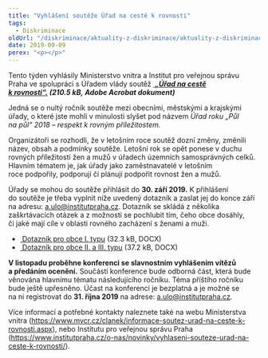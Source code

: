 ```yaml
---
title: "Vyhlášení soutěže Úřad na cestě k rovnosti"
tags:
  - Diskriminace
oldUrl: "/diskriminace/aktuality-z-diskriminace/aktuality-z-diskriminace-2019/vyhlaseni-souteze-urad-na-ceste-k-rovnosti/"
date: 2019-09-09
perex: "<p></p>"
---
```


<!-- imported from the old website -->

<p>Tento týden vyhlásily Ministerstvo vnitra a Institut pro veřejnou správu Praha ve spolupráci s Úřadem vlády soutěž <i><b><a title="Otevření do nového okna" href="/uploads-import/DISKRIMINACE/aktuality/oznameni_o_vyhlaseni_souteze.pdf" target="_blank"> „Úřad na cestě k rovnosti“.</a> (210.5 kB, Adobe Acrobat dokument)</b></i> </p><p>Jedná se o nultý ročník soutěže mezi obecními, městskými a krajskými úřady, o které jste mohli v minulosti slyšet pod názvem <i>Úřad roku „Půl na půl“ 2018 – respekt k rovným příležitostem.</i></p> <p>Organizátoři se rozhodli, že v letošním roce soutěž dozní změny, změnili název, obsah a podmínky soutěže. Letošní rok se opět ponese v duchu rovných příležitostí žen a mužů v úřadech územních samosprávných celků. Hlavním tématem je, jak úřady jako zaměstnavatelé v letošním roce podpořily, podporují či plánují podpořit rovnost žen a mužů.</p> <p>Úřady se mohou do soutěže přihlásit do <b>30. září 2019.</b> K přihlášení do soutěže je třeba vyplnit níže uvedený dotazník a zaslat jej do konce září na adresu: <a href="mailto:a.ulo@institutpraha.cz">a.ulo@institutpraha.cz</a>. Dotazník se skládá z několika zaškrtávacích otázek a z možnosti se pochlubit tím, čeho obce dosáhly, či jaké mají cíle v oblasti rovného zacházení s ženami a muži.</p><ul><li><a title="Otevření do nového okna" href="/uploads-import/DISKRIMINACE/aktuality/Dotaznik_obec_I.docx" target="_blank"> Dotazník pro obce I. typu</a> (32.3 kB, DOCX)</li><li><a title="Otevření do nového okna" href="/uploads-import/DISKRIMINACE/aktuality/Dotaznik_KU_obec_II_III.docx" target="_blank"> Dotazník pro obce II. a III. typu</a> (37.2 kB, DOCX)</li></ul> <p><b>V listopadu proběhne konferenci se slavnostním vyhlášením vítězů a předáním ocenění.</b> Součástí konference bude odborná část, která bude věnována hlavnímu tématu následujícího ročníku. Téma příštího ročníku bude ještě upřesněno. Účast na konferenci je bezplatná a je možné se na ni registrovat do <b>31. října 2019</b> na adrese: <a href="mailto:a.ulo@institutpraha.cz">a.ulo@institutpraha.cz</a>.</p> <p>Více informací a potřebné kontakty naleznete také na webu Ministerstva vnitra (<a href="https://www.mvcr.cz/clanek/informace-soutez-urad-na-ceste-k-rovnosti.aspx" target="_blank">https://www.mvcr.cz/clanek/informace-soutez-urad-na-ceste-k-rovnosti.aspx</a>), nebo Institutu pro veřejnou správu Praha (<a href="https://www.institutpraha.cz/o-nas/novinky/vyhlaseni-souteze-urad-na-ceste-k-rovnosti/" target="_blank">https://www.institutpraha.cz/o-nas/novinky/vyhlaseni-souteze-urad-na-ceste-k-rovnosti/</a>).</p>
